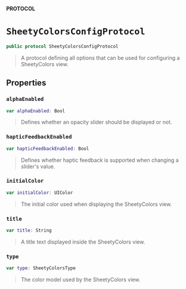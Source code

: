 **PROTOCOL**

# `SheetyColorsConfigProtocol`

```swift
public protocol SheetyColorsConfigProtocol
```

> A protocol defining all options that can be used for configuring a SheetyColors view.

## Properties
### `alphaEnabled`

```swift
var alphaEnabled: Bool
```

> Defines whether an opacity slider should be displayed or not.

### `hapticFeedbackEnabled`

```swift
var hapticFeedbackEnabled: Bool
```

> Defines whether haptic feedback is supported when changing a slider's value.

### `initialColor`

```swift
var initialColor: UIColor
```

> The initial color used when displaying the SheetyColors view.

### `title`

```swift
var title: String
```

> A title text displayed inside the SheetyColors view.

### `type`

```swift
var type: SheetyColorsType
```

> The color model used by the SheetyColors view.
